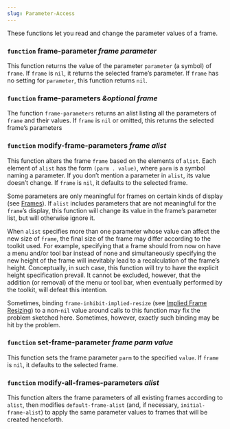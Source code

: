 ```yaml
---
slug: Parameter-Access
---
```


These functions let you read and change the parameter values of a frame.

### <span className="tag function">`function`</span> **frame-parameter** *frame parameter*

This function returns the value of the parameter `parameter` (a symbol) of `frame`. If `frame` is `nil`, it returns the selected frame’s parameter. If `frame` has no setting for `parameter`, this function returns `nil`.

### <span className="tag function">`function`</span> **frame-parameters** *\&optional frame*

The function `frame-parameters` returns an alist listing all the parameters of `frame` and their values. If `frame` is `nil` or omitted, this returns the selected frame’s parameters

### <span className="tag function">`function`</span> **modify-frame-parameters** *frame alist*

This function alters the frame `frame` based on the elements of `alist`. Each element of `alist` has the form `(parm . value)`, where `parm` is a symbol naming a parameter. If you don’t mention a parameter in `alist`, its value doesn’t change. If `frame` is `nil`, it defaults to the selected frame.

Some parameters are only meaningful for frames on certain kinds of display (see [Frames](Frames)). If `alist` includes parameters that are not meaningful for the `frame`’s display, this function will change its value in the frame’s parameter list, but will otherwise ignore it.

When `alist` specifies more than one parameter whose value can affect the new size of `frame`, the final size of the frame may differ according to the toolkit used. For example, specifying that a frame should from now on have a menu and/or tool bar instead of none and simultaneously specifying the new height of the frame will inevitably lead to a recalculation of the frame’s height. Conceptually, in such case, this function will try to have the explicit height specification prevail. It cannot be excluded, however, that the addition (or removal) of the menu or tool bar, when eventually performed by the toolkit, will defeat this intention.

Sometimes, binding `frame-inhibit-implied-resize` (see [Implied Frame Resizing](Implied-Frame-Resizing)) to a non-`nil` value around calls to this function may fix the problem sketched here. Sometimes, however, exactly such binding may be hit by the problem.

### <span className="tag function">`function`</span> **set-frame-parameter** *frame parm value*

This function sets the frame parameter `parm` to the specified `value`. If `frame` is `nil`, it defaults to the selected frame.

### <span className="tag function">`function`</span> **modify-all-frames-parameters** *alist*

This function alters the frame parameters of all existing frames according to `alist`, then modifies `default-frame-alist` (and, if necessary, `initial-frame-alist`) to apply the same parameter values to frames that will be created henceforth.
